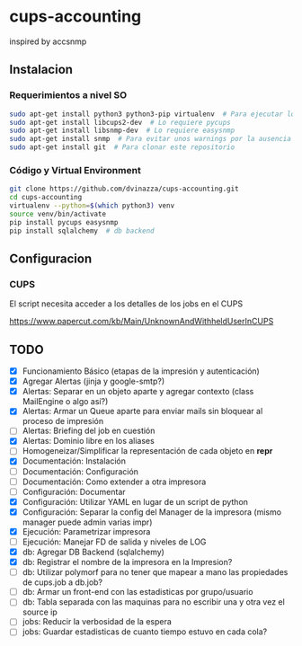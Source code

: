# cups-accounting

inspired by accsnmp

## Instalacion

### Requerimientos a nivel SO

```bash
sudo apt-get install python3 python3-pip virtualenv  # Para ejecutar los scripts
sudo apt-get install libcups2-dev  # Lo requiere pycups
sudo apt-get install libsnmp-dev  # Lo requiere easysnmp
sudo apt-get install snmp  # Para evitar unos warnings por la ausencia de MIBs
sudo apt-get install git  # Para clonar este repositorio
```

### Código y Virtual Environment

```bash
git clone https://github.com/dvinazza/cups-accounting.git
cd cups-accounting
virtualenv --python=$(which python3) venv
source venv/bin/activate
pip install pycups easysnmp
pip install sqlalchemy  # db backend
```

## Configuracion

### CUPS

El script necesita acceder a los detalles de los jobs en el CUPS

https://www.papercut.com/kb/Main/UnknownAndWithheldUserInCUPS

## TODO

- [x] Funcionamiento Básico (etapas de la impresión y autenticación)
- [x] Agregar Alertas (jinja y google-smtp?)
- [x] Alertas: Separar en un objeto aparte y agregar contexto (class MailEngine o algo así?)
- [x] Alertas: Armar un Queue aparte para enviar mails sin bloquear al proceso de impresión
- [ ] Alertas: Briefing del job en cuestión
- [x] Alertas: Dominio libre en los aliases
- [ ] Homogeneizar/Simplificar la representación de cada objeto en __repr__
- [x] Documentación: Instalación
- [ ] Documentación: Configuración
- [ ] Documentación: Como extender a otra impresora
- [ ] Configuración: Documentar
- [x] Configuración: Utilizar YAML en lugar de un script de python
- [x] Configuración: Separar la config del Manager de la impresora (mismo manager puede admin varias impr)
- [x] Ejecución: Parametrizar impresora
- [ ] Ejecución: Manejar FD de salida y niveles de LOG
- [x] db: Agregar DB Backend (sqlalchemy)
- [x] db: Registrar el nombre de la impresora en la Impresion?
- [ ] db: Utilizar polymorf para no tener que mapear a mano las propiedades de cups.job a db.job?
- [ ] db: Armar un front-end con las estadisticas por grupo/usuario
- [ ] db: Tabla separada con las maquinas para no escribir una y otra vez el source ip
- [ ] jobs: Reducir la verbosidad de la espera
- [ ] jobs: Guardar estadisticas de cuanto tiempo estuvo en cada cola?
